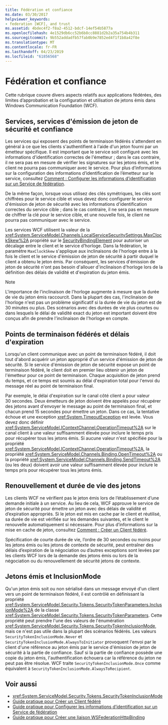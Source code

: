 ```yaml
---
title: Fédération et confiance
ms.date: 03/30/2017
helpviewer_keywords:
- federation [WCF], and trust
ms.assetid: 4bdec4f2-f8a2-4512-bdcf-14ef54b5877a
ms.openlocfilehash: 4e1529db6cc52b6b8cc8881d2b2a35a754b4b311
ms.sourcegitcommit: 9b552addadfb57fab0b9e7852ed4f1f1b8a42f8e
ms.translationtype: MT
ms.contentlocale: fr-FR
ms.lasthandoff: 04/23/2019
ms.locfileid: "61856568"
---
```

# <a name="federation-and-trust"></a>Fédération et confiance
Cette rubrique couvre divers aspects relatifs aux applications fédérées, des limites d’approbation et la configuration et utilisation de jetons émis dans Windows Communication Foundation (WCF).  
  
## <a name="services-security-token-services-and-trust"></a>Services, services d'émission de jeton de sécurité et confiance  
 Les services qui exposent des points de terminaison fédérés s'attendent en général à ce que les clients s'authentifient à l'aide d'un jeton fourni par un émetteur spécifique. Il est important que le service soit configuré avec les informations d'identification correctes de l'émetteur ; dans le cas contraire, il ne sera pas en mesure de vérifier les signatures sur les jetons émis, et le client ne pourra pas communiquer avec le service. Pour plus d’informations sur la configuration des informations d’identification de l’émetteur sur le service, consultez [Comment : Configurer les informations d’identification sur un Service de fédération](../../../../docs/framework/wcf/feature-details/how-to-configure-credentials-on-a-federation-service.md).  
  
 De la même façon, lorsque vous utilisez des clés symétriques, les clés sont chiffrées pour le service cible et vous devez donc configurer le service d'émission de jeton de sécurité avec les informations d'identification correctes du service cible ; dans le cas contraire, il ne sera pas en mesure de chiffrer la clé pour le service cible, et une nouvelle fois, le client ne pourra pas communiquer avec le service.  
  
 Les services WCF utilisent la valeur de la <xref:System.ServiceModel.Channels.LocalServiceSecuritySettings.MaxClockSkew%2A> propriété sur le [SecurityBindingElement](../../../../docs/framework/wcf/diagnostics/wmi/securitybindingelement.md) pour autoriser un décalage entre le client et le service d’horloge. Dans la fédération, le paramètre `MaxClockSkew` s'applique aux inclinaisons de l'horloge entre à la fois le client et le service d'émission de jeton de sécurité à partir duquel le client a obtenu le jeton émis. Par conséquent, les services d'émission de jeton de sécurité n'ont pas besoin d'allouer d'inclinaison d'horloge lors de la définition des délais de validité et d'expiration du jeton émis.  
  
> [!NOTE]
>  L'importance de l'inclinaison de l'horloge augmente à mesure que la durée de vie du jeton émis raccourcit. Dans la plupart des cas, l'inclinaison de l'horloge n'est pas un problème significatif si la durée de vie du jeton est de 30 minutes ou plus. Des scénarios avec des durées de vie plus courtes ou dans lesquels le délai de validité exact du jeton est important doivent être conçus afin de prendre l'inclinaison de l'horloge en compte.  
  
## <a name="federated-endpoints-and-time-outs"></a>Points de terminaison fédérés et délais d'expiration  
 Lorsqu'un client communique avec un point de terminaison fédéré, il doit tout d'abord acquérir un jeton approprié d'un service d'émission de jeton de sécurité. Si le service d'émission de jeton de sécurité expose un point de terminaison fédéré, le client doit en premier lieu obtenir un jeton de l'émetteur pour ce point de terminaison. Chaque acquisition de jeton prend du temps, et ce temps est soumis au délai d'expiration total pour l'envoi du message réel au point de terminaison final.  
  
 Par exemple, le délai d'expiration sur le canal côté client a pour valeur 30 secondes. Deux émetteurs de jeton doivent être appelés pour récupérer des jetons avant d'envoyer le message au point de terminaison final, et chacun prend 15 secondes pour émettre un jeton. Dans ce cas, la tentative échoue et une exception <xref:System.TimeoutException> est levée. Vous devez donc définir <xref:System.ServiceModel.IContextChannel.OperationTimeout%2A> sur le canal client à une valeur suffisamment élevée pour inclure le temps pris pour récupérer tous les jetons émis. Si aucune valeur n'est spécifiée pour la propriété <xref:System.ServiceModel.IContextChannel.OperationTimeout%2A>, la propriété <xref:System.ServiceModel.Channels.Binding.OpenTimeout%2A> ou la propriété <xref:System.ServiceModel.Channels.Binding.SendTimeout%2A> (ou les deux) doivent avoir une valeur suffisamment élevée pour inclure le temps pris pour récupérer tous les jetons émis.  
  
## <a name="token-lifetime-and-renewal"></a>Renouvellement et durée de vie des jetons  
 Les clients WCF ne vérifient pas le jeton émis lors de l’établissement d’une demande initiale à un service.  Au lieu de cela, WCF approuve le service de jeton de sécurité pour émettre un jeton avec des délais de validité et d’expiration appropriés. Si le jeton est mis en cache par le client et réutilisé, sa durée de vie est vérifiée sur les demandes suivantes, et le client le renouvelle automatiquement si nécessaire. Pour plus d’informations sur la mise en cache de jeton, consultez [Comment : Créer un Client fédéré](../../../../docs/framework/wcf/feature-details/how-to-create-a-federated-client.md).  
  
 Spécification de courte durée de vie, l’ordre de 30 secondes ou moins pour les jetons émis ou les jetons de contexte de sécurité, peut entraîner des délais d’expiration de la négociation ou d’autres exceptions sont levées par les clients WCF lors de la demande des jetons émis ou lors de la négociation ou du renouvellement de sécurité jetons de contexte.  
  
## <a name="issued-tokens-and-inclusionmode"></a>Jetons émis et InclusionMode  
 Qu'un jeton émis soit ou non sérialisé dans un message envoyé d'un client vers un point de terminaison fédéré, il est contrôlé en définissant la propriété <xref:System.ServiceModel.Security.Tokens.SecurityTokenParameters.InclusionMode%2A> de la classe <xref:System.ServiceModel.Security.Tokens.SecurityTokenParameters>. Cette propriété peut prendre l'une des valeurs de l'énumération <xref:System.ServiceModel.Security.Tokens.SecurityTokenInclusionMode>, mais ce n'est pas utile dans la plupart des scénarios fédérés. Les valeurs `SecurityTokenInclusionMode.Never` et `SecurityTokenInclusionMode.AlwaysToInitiator` provoquent l'envoi par le client d'une référence au jeton émis par le service d'émission de jeton de sécurité à la partie de confiance. Sauf si la partie de confiance possède une copie du jeton émis, l'authentification échouera car la référence du jeton ne peut pas être résolue. WCF traite `SecurityTokenInclusionMode.Once` comme équivalent à `SecurityTokenInclusionMode.AlwaysToRecipient`.  
  
## <a name="see-also"></a>Voir aussi

- <xref:System.ServiceModel.Security.Tokens.SecurityTokenInclusionMode>
- [Guide pratique pour Créer un Client fédéré](../../../../docs/framework/wcf/feature-details/how-to-create-a-federated-client.md)
- [Guide pratique pour Configurer les informations d’identification sur un Service de fédération](../../../../docs/framework/wcf/feature-details/how-to-configure-credentials-on-a-federation-service.md)
- [Guide pratique pour Créer une liaison WSFederationHttpBinding](../../../../docs/framework/wcf/feature-details/how-to-create-a-wsfederationhttpbinding.md)
